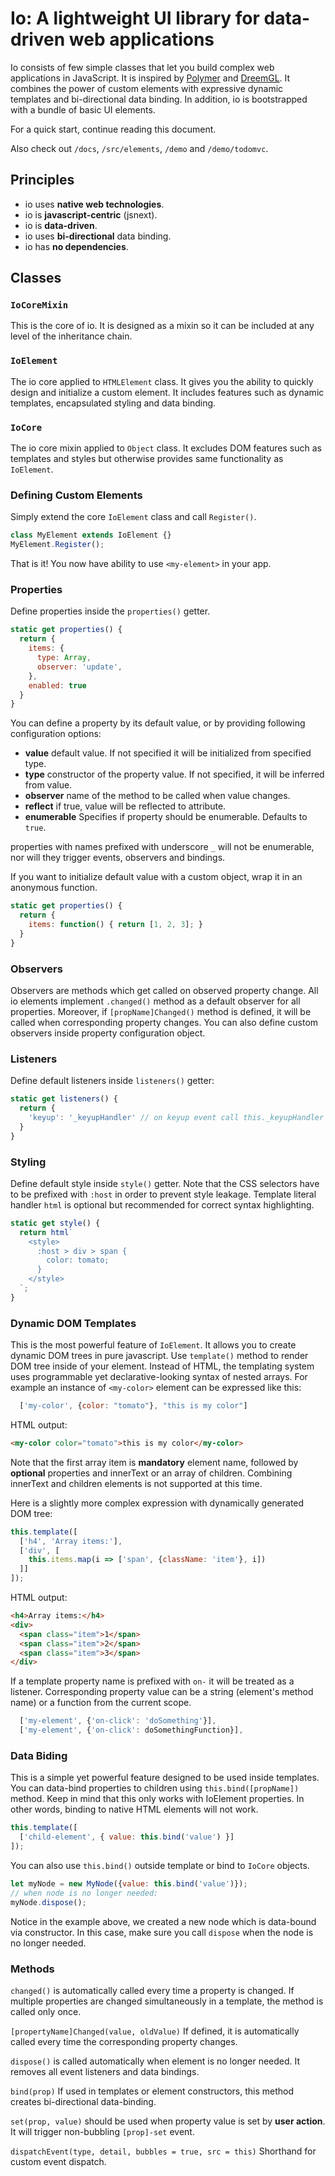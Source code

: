 # Io: A lightweight UI library for data-driven web applications #

Io consists of few simple classes that let you build complex web applications in JavaScript.
It is inspired by [Polymer](https://github.com/Polymer/polymer) and [DreemGL](https://github.com/dreemproject/dreemgl).
It combines the power of custom elements with expressive dynamic templates and bi-directional data binding. In addition, io is bootstrapped with a bundle of basic UI elements.

For a quick start, continue reading this document.

Also check out `/docs`, `/src/elements`, `/demo` and `/demo/todomvc`.

## Principles ##

* io uses **native web technologies**.
* io is **javascript-centric** (jsnext).
* io is **data-driven**.
* io uses **bi-directional** data binding.
* io has **no dependencies**.

## Classes ##

### `IoCoreMixin` ###

This is the core of io. It is designed as a mixin so it can be included at any level of the inheritance chain.

### `IoElement` ###

The io core applied to `HTMLElement` class. It gives you the ability to quickly design and initialize a custom element. It includes features such as dynamic templates, encapsulated styling and data binding.

### `IoCore` ###

The io core mixin applied to `Object` class. It excludes DOM features such as templates and styles but otherwise provides same functionality as `IoElement`.

### Defining Custom Elements ###

Simply extend the core `IoElement` class and call `Register()`.

```javascript
class MyElement extends IoElement {}
MyElement.Register();
```
That is it! You now have ability to use `<my-element>` in your app.

### Properties ###

Define properties inside the `properties()` getter.

```javascript
static get properties() {
  return {
    items: {
      type: Array,
      observer: 'update',
    },
    enabled: true
  }
}
```

You can define a property by its default value, or by providing following configuration options:

- **value** default value. If not specified it will be initialized from specified type.
- **type** constructor of the property value. If not specified, it will be inferred from value.
- **observer** name of the method to be called when value changes.
- **reflect** if true, value will be reflected to attribute.
- **enumerable** Specifies if property should be enumerable. Defaults to `true`.

properties with names prefixed with underscore `_` will not be enumerable, nor will they trigger events, observers and bindings.

If you want to initialize default value with a custom object, wrap it in an anonymous function.

```javascript
static get properties() {
  return {
    items: function() { return [1, 2, 3]; }
  }
}
```

### Observers ###

Observers are methods which get called on observed property change. All io elements implement `.changed()` method as a default observer for all properties. Moreover, if `[propName]Changed()` method is defined, it will be called when corresponding property changes. You can also define custom observers inside property configuration object.

### Listeners ###

Define default listeners inside `listeners()` getter:

```javascript
static get listeners() {
  return {
    'keyup': '_keyupHandler' // on keyup event call this._keyupHandler
  }
}
```

### Styling ###

Define default style inside `style()` getter.
Note that the CSS selectors have to be prefixed with `:host` in order to prevent style leakage.
Template literal handler `html` is optional but recommended for correct syntax highlighting.

```javascript
static get style() {
  return html`
    <style>
      :host > div > span {
        color: tomato;
      }
    </style>
  `;
}
```

### Dynamic DOM Templates ###

This is the most powerful feature of `IoElement`. It allows you to create dynamic DOM trees in pure javascript. Use `template()` method to render DOM tree inside of your element. Instead of HTML, the templating system uses programmable yet declarative-looking syntax of nested arrays. For example an instance of `<my-color>` element can be expressed like this:

```javascript
  ['my-color', {color: "tomato"}, "this is my color"]
```

HTML output:

```html
<my-color color="tomato">this is my color</my-color>
```

Note that the first array item is **mandatory** element name, followed by **optional** properties and innerText or an array of children. Combining innerText and children elements is not supported at this time.

Here is a slightly more complex expression with dynamically generated DOM tree:

```javascript
this.template([
  ['h4', 'Array items:'],
  ['div', [
    this.items.map(i => ['span', {className: 'item'}, i])
  ]]
]);
```

HTML output:

```html
<h4>Array items:</h4>
<div>
  <span class="item">1</span>
  <span class="item">2</span>
  <span class="item">3</span>
</div>
```

If a template property name is prefixed with `on-` it will be treated as a listener. Corresponding property value can be a string (element's method name) or a function from the current scope.

```javascript
  ['my-element', {'on-click': 'doSomething'}],
  ['my-element', {'on-click': doSomethingFunction}],
```

### Data Biding ###

This is a simple yet powerful feature designed to be used inside templates. You can data-bind properties to children using `this.bind([propName])` method.
Keep in mind that this only works with IoElement properties. In other words, binding to native HTML elements will not work.

```javascript
this.template([
  ['child-element', { value: this.bind('value') }]
]);

```

You can also use `this.bind()` outside template or bind to `IoCore` objects.

```javascript
let myNode = new MyNode({value: this.bind('value')});
// when node is no longer needed:
myNode.dispose();
```

Notice in the example above, we created a new node which is data-bound via constructor. In this case, make sure you call `dispose` when the node is no longer needed.

### Methods ###

  `changed()` is automatically called every time a property is changed. If multiple properties are changed simultaneously in a template, the method is called only once.

  `[propertyName]Changed(value, oldValue)` If defined, it is automatically called every time the corresponding property changes.

  `dispose()` is called automatically when element is no longer needed. It removes all event listeners and data bindings.

  `bind(prop)` If used in templates or element constructors, this method creates bi-directional data-binding.

  `set(prop, value)` should be used when property value is set by **user action**. It will trigger non-bubbling `[prop]-set` event.

  `dispatchEvent(type, detail, bubbles = true, src = this)` Shorthand for custom event dispatch.
